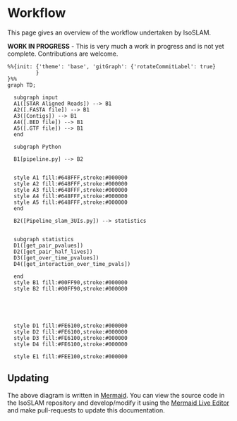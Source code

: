 # Workflow

This page gives an overview of the workflow undertaken by IsoSLAM.

**WORK IN PROGRESS** - This is very much a work in progress and is not yet complete. Contributions are welcome.

```{mermaid}
%%{init: {'theme': 'base', 'gitGraph': {'rotateCommitLabel': true}
         }
}%%
graph TD;

  subgraph input
  A1([STAR Aligned Reads]) --> B1
  A2([.FASTA file]) --> B1
  A3([Contigs]) --> B1
  A4([.BED file]) --> B1
  A5([.GTF file]) --> B1
  end

  subgraph Python

  B1[pipeline.py] --> B2


  style A1 fill:#648FFF,stroke:#000000
  style A2 fill:#648FFF,stroke:#000000
  style A3 fill:#648FFF,stroke:#000000
  style A4 fill:#648FFF,stroke:#000000
  style A5 fill:#648FFF,stroke:#000000
  end

  B2([Pipeline_slam_3UIs.py]) --> statistics


  subgraph statistics
  D1([get_pair_pvalues])
  D2([get_pair_half_lives])
  D3([get_over_time_pvalues])
  D4([get_interaction_over_time_pvals])

  end
  style B1 fill:#00FF90,stroke:#000000
  style B2 fill:#00FF90,stroke:#000000





  style D1 fill:#FE6100,stroke:#000000
  style D2 fill:#FE6100,stroke:#000000
  style D3 fill:#FE6100,stroke:#000000
  style D4 fill:#FE6100,stroke:#000000

  style E1 fill:#FEE100,stroke:#000000

```

## Updating

The above diagram is written in [Mermaid][mermaid]. You can view the source code in the IsoSLAM repository and
develop/modify it using the [Mermaid Live Editor][mermaid-live] and make pull-requests to update this documentation.

[mermaid]: https://mermaid.js.org/
[mermaid-live]: https://mermaid.live
